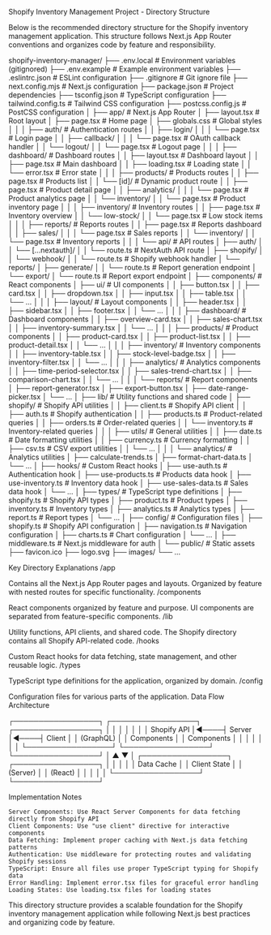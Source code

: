 Shopify Inventory Management Project - Directory Structure

Below is the recommended directory structure for the Shopify inventory management application. This structure follows Next.js App Router conventions and organizes code by feature and responsibility.

shopify-inventory-manager/
├── .env.local                  # Environment variables (gitignored)
├── .env.example                # Example environment variables
├── .eslintrc.json              # ESLint configuration
├── .gitignore                  # Git ignore file
├── next.config.mjs             # Next.js configuration
├── package.json                # Project dependencies
├── tsconfig.json               # TypeScript configuration
├── tailwind.config.ts          # Tailwind CSS configuration
├── postcss.config.js           # PostCSS configuration
│
├── app/                        # Next.js App Router
│   ├── layout.tsx              # Root layout
│   ├── page.tsx                # Home page
│   ├── globals.css             # Global styles
│   │
│   ├── auth/                   # Authentication routes
│   │   ├── login/
│   │   │   └── page.tsx        # Login page
│   │   ├── callback/
│   │   │   └── page.tsx        # OAuth callback handler
│   │   └── logout/
│   │       └── page.tsx        # Logout page
│   │
│   ├── dashboard/              # Dashboard routes
│   │   ├── layout.tsx          # Dashboard layout
│   │   ├── page.tsx            # Main dashboard
│   │   ├── loading.tsx         # Loading state
│   │   └── error.tsx           # Error state
│   │
│   ├── products/               # Products routes
│   │   ├── page.tsx            # Products list
│   │   └── [id]/               # Dynamic product route
│   │       ├── page.tsx        # Product detail page
│   │       ├── analytics/
│   │       │   └── page.tsx    # Product analytics page
│   │       └── inventory/
│   │           └── page.tsx    # Product inventory page
│   │
│   ├── inventory/              # Inventory routes
│   │   ├── page.tsx            # Inventory overview
│   │   └── low-stock/
│   │       └── page.tsx        # Low stock items
│   │
│   ├── reports/                # Reports routes
│   │   ├── page.tsx            # Reports dashboard
│   │   ├── sales/
│   │   │   └── page.tsx        # Sales reports
│   │   └── inventory/
│   │       └── page.tsx        # Inventory reports
│   │
│   └── api/                    # API routes
│       ├── auth/
│       │   └── [...nextauth]/
│       │       └── route.ts    # NextAuth API route
│       ├── shopify/
│       │   └── webhook/
│       │       └── route.ts    # Shopify webhook handler
│       └── reports/
│           ├── generate/
│           │   └── route.ts    # Report generation endpoint
│           └── export/
│               └── route.ts    # Report export endpoint
│
├── components/                 # React components
│   ├── ui/                     # UI components
│   │   ├── button.tsx
│   │   ├── card.tsx
│   │   ├── dropdown.tsx
│   │   ├── input.tsx
│   │   ├── table.tsx
│   │   └── ...
│   │
│   ├── layout/                 # Layout components
│   │   ├── header.tsx
│   │   ├── sidebar.tsx
│   │   ├── footer.tsx
│   │   └── ...
│   │
│   ├── dashboard/              # Dashboard components
│   │   ├── overview-card.tsx
│   │   ├── sales-chart.tsx
│   │   ├── inventory-summary.tsx
│   │   └── ...
│   │
│   ├── products/               # Product components
│   │   ├── product-card.tsx
│   │   ├── product-list.tsx
│   │   ├── product-detail.tsx
│   │   └── ...
│   │
│   ├── inventory/              # Inventory components
│   │   ├── inventory-table.tsx
│   │   ├── stock-level-badge.tsx
│   │   ├── inventory-filter.tsx
│   │   └── ...
│   │
│   ├── analytics/              # Analytics components
│   │   ├── time-period-selector.tsx
│   │   ├── sales-trend-chart.tsx
│   │   ├── comparison-chart.tsx
│   │   └── ...
│   │
│   └── reports/                # Report components
│       ├── report-generator.tsx
│       ├── export-button.tsx
│       ├── date-range-picker.tsx
│       └── ...
│
├── lib/                        # Utility functions and shared code
│   ├── shopify/                # Shopify API utilities
│   │   ├── client.ts           # Shopify API client
│   │   ├── auth.ts             # Shopify authentication
│   │   ├── products.ts         # Product-related queries
│   │   ├── orders.ts           # Order-related queries
│   │   └── inventory.ts        # Inventory-related queries
│   │
│   ├── utils/                  # General utilities
│   │   ├── date.ts             # Date formatting utilities
│   │   ├── currency.ts         # Currency formatting
│   │   ├── csv.ts              # CSV export utilities
│   │   └── ...
│   │
│   └── analytics/              # Analytics utilities
│       ├── calculate-trends.ts
│       ├── format-chart-data.ts
│       └── ...
│
├── hooks/                      # Custom React hooks
│   ├── use-auth.ts             # Authentication hook
│   ├── use-products.ts         # Products data hook
│   ├── use-inventory.ts        # Inventory data hook
│   ├── use-sales-data.ts       # Sales data hook
│   └── ...
│
├── types/                      # TypeScript type definitions
│   ├── shopify.ts              # Shopify API types
│   ├── product.ts              # Product types
│   ├── inventory.ts            # Inventory types
│   ├── analytics.ts            # Analytics types
│   ├── report.ts               # Report types
│   └── ...
│
├── config/                     # Configuration files
│   ├── shopify.ts              # Shopify API configuration
│   ├── navigation.ts           # Navigation configuration
│   ├── charts.ts               # Chart configuration
│   └── ...
│
├── middleware.ts               # Next.js middleware for auth
│
└── public/                     # Static assets
    ├── favicon.ico
    ├── logo.svg
    ├── images/
    └── ...

Key Directory Explanations
/app

Contains all the Next.js App Router pages and layouts. Organized by feature with nested routes for specific functionality.
/components

React components organized by feature and purpose. UI components are separated from feature-specific components.
/lib

Utility functions, API clients, and shared code. The Shopify directory contains all Shopify API-related code.
/hooks

Custom React hooks for data fetching, state management, and other reusable logic.
/types

TypeScript type definitions for the application, organized by domain.
/config

Configuration files for various parts of the application.
Data Flow Architecture

┌─────────────────┐     ┌─────────────────┐     ┌─────────────────┐
│                 │     │                 │     │                 │
│  Shopify API    │◄────┤  Server         │◄────┤  Client         │
│  (GraphQL)      │     │  Components     │     │  Components     │
│                 │     │                 │     │                 │
└─────────────────┘     └─────────────────┘     └─────────────────┘
                               │                        ▲
                               ▼                        │
                        ┌─────────────────┐     ┌─────────────────┐
                        │                 │     │                 │
                        │  Data Cache     │     │  Client State   │
                        │  (Server)       │     │  (React)        │
                        │                 │     │                 │
                        └─────────────────┘     └─────────────────┘

Implementation Notes

    Server Components: Use React Server Components for data fetching directly from Shopify API
    Client Components: Use "use client" directive for interactive components
    Data Fetching: Implement proper caching with Next.js data fetching patterns
    Authentication: Use middleware for protecting routes and validating Shopify sessions
    TypeScript: Ensure all files use proper TypeScript typing for Shopify data
    Error Handling: Implement error.tsx files for graceful error handling
    Loading States: Use loading.tsx files for loading states

This directory structure provides a scalable foundation for the Shopify inventory management application while following Next.js best practices and organizing code by feature.